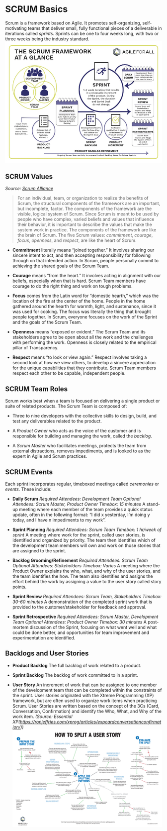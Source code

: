 # SCRUM Basics
Scrum is a framework based on Agile. It promotes self-organizing, self-motivating teams that deliver small, fully functional pieces of a deliverable in iterations called *sprints*. Sprints can be one to four weeks long, with two or three weeks being the industry standard.
![Scrum framework at a glance](scrumframeworkAFA.jpg)

## SCRUM Values
*Source: [Scrum Alliance](http://www.ScrumAlliance.org)*

>For an individual, team, or organization to realize the benefits of Scrum, the structural components of
the framework are an important, but incomplete, factor. The components of the framework are the
visible, logical system of Scrum. Since Scrum is meant to be used by people who have complex,
varied beliefs and values that influence their behavior, it is important to describe the values that make
the system work in practice. The components of the framework are like the brain of Scrum. The five
Scrum values: *commitment*, *courage*, *focus*, *openness*, and *respect*, are like the heart of Scrum.

-	**Commitment** literally means “joined together.” It involves sharing our sincere intent to act, and then accepting responsibility for following through on that intended action. In Scrum, people personally commit to achieving the shared goals of the Scrum Team.

-	**Courage** means “from the heart.” It involves acting in alignment with our beliefs, especially when that is hard. Scrum Team members have courage to do the right thing and work on tough problems.

-	**Focus** comes from the Latin word for “domestic hearth,” which was the location of the fire at the center of the home. People in the home gathered around the hearth for warmth, light, and sustenance, since it was used for cooking. The focus was literally the thing that brought people together. In Scrum, everyone focuses on the work of the Sprint and the goals of the Scrum Team.

-	**Openness** means “exposed or evident.” The Scrum Team and its stakeholders agree to be open about all the work and the challenges with performing the work. Openness is closely related to the empirical pillar of Transparency.

-	**Respect** means “to look or view again.” Respect involves taking a second look at how we view others, to develop a sincere appreciation for the unique capabilities that they contribute. Scrum Team members respect each other to be capable, independent people.

## SCRUM Team Roles
Scrum works best when a team is focused on delivering a single product or suite of related products. The Scrum Team is composed of:
-	Three to nine developers with the collective skills to design, build, and test any deliverables related to the product.

-	A *Product Owner* who acts as the voice of the customer and is responsible for building and managing the work, called the *backlog*.

-	A *Scrum Master* who facilitates meetings, protects the team from external distractions, removes impediments, and is looked to as the expert in Agile and Scrum practices.

## SCRUM Events
Each sprint incorporates regular, timeboxed meetings called *ceremonies* or *events*. These include:
-	**Daily Scrum**
*Required Attendees: Development Team
Optional Attendees: Scrum Master, Product Owner
Timebox: 15 minutes*
A stand-up meeting where each member of the team provides a quick status update, often in the following format: “I did x yesterday, I’m doing y today, and I have n impediments to my work”. 

-	**Sprint Planning**
*Required Attendees: Scrum Team
Timebox: 1 hr/week of sprint*
A meeting where work for the sprint, called user stories, is identified and organized by priority. The team then identifies which of the development team members will own and work on those stories that are assigned to the sprint. 

-	**Backlog Grooming/Refinement**
*Required Attendees: Scrum Team
Optional Attendees: Stakeholders
Timebox: Varies*
A meeting where the Product Owner explains the who, what, and why of the user stories, and the team identifies the how. The team also identifies and assigns the effort behind the work by assigning a value to the user story called story points.

-	**Sprint Review**
*Required Attendees: Scrum Team, Stakeholders
Timebox: 30-60 minutes*
A demonstration of the completed sprint work that is provided to the customer/stakeholder for feedback and approval. 

-	**Sprint Retrospective**
*Required Attendees: Scrum Master, Development Team
Optional Attendees: Product Owner
Timebox: 30 minutes*
A post-mortem discussion of the Sprint, focusing on what went well and what could be done better, and opportunities for team improvement and experimentation are identified.

## Backlogs and User Stories
-	**Product Backlog**
The full backlog of work related to a product. 

-	**Sprint Backlog** 
The backlog of work committed to in a sprint.

-	**User Story**
An increment of work that can be assigned to one member of the development team that can be completed within the constraints of the sprint. User stories originated with the Xtreme Programming (XP) framework, but are often used to organize work items when practicing Scrum. User Stories are written based on the concept of the 3Cs (Card, Conversation, Confirmation) and identify the Who, What, and Why of the work item. *(Source: Essential XP(https://ronjeffries.com/xprog/articles/expcardconversationconfirmation/))*
![How to split user stories](splittingusAFA.png)

